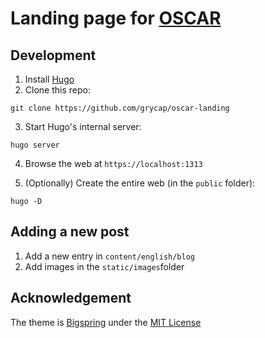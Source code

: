 # Landing page for [OSCAR](https://github.com/grycap/oscar)

## Development
1. Install [Hugo](https://gohugo.io/)
2. Clone this repo:
```
git clone https://github.com/grycap/oscar-landing
```
3. Start Hugo's internal server:
```
hugo server
```
4. Browse the web at `https://localhost:1313`

5. (Optionally) Create the entire web (in the `public` folder):
```
hugo -D
```

## Adding a new post

1. Add a new entry in `content/english/blog`
2. Add images in the `static/images`folder


## Acknowledgement

The theme is [Bigspring](https://github.com/themefisher/bigspring-hugo-startup-theme) under the [MIT License](https://github.com/themefisher/bigspring-hugo-startup-theme/blob/master/LICENSE)